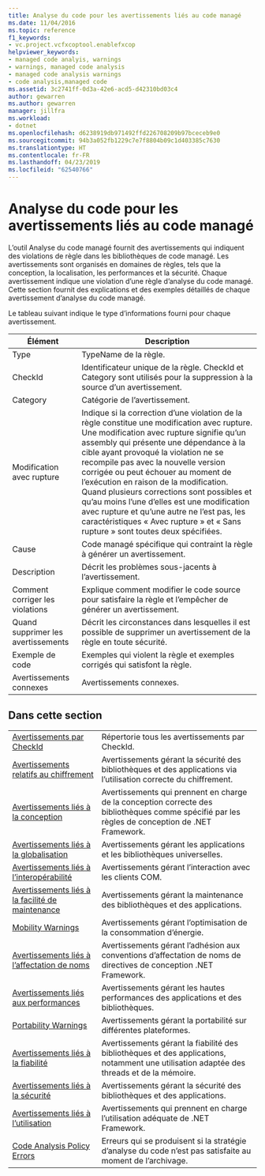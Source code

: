 ```yaml
---
title: Analyse du code pour les avertissements liés au code managé
ms.date: 11/04/2016
ms.topic: reference
f1_keywords:
- vc.project.vcfxcoptool.enablefxcop
helpviewer_keywords:
- managed code analyis, warnings
- warnings, managed code analysis
- managed code analysis warnings
- code analysis,managed code
ms.assetid: 3c2741ff-0d3a-42e6-acd5-d42310bd03c4
author: gewarren
ms.author: gewarren
manager: jillfra
ms.workload:
- dotnet
ms.openlocfilehash: d6238919db971492ffd226708209b97bceceb9e0
ms.sourcegitcommit: 94b3a052fb1229c7e7f8804b09c1d403385c7630
ms.translationtype: HT
ms.contentlocale: fr-FR
ms.lasthandoff: 04/23/2019
ms.locfileid: "62540766"
---
```

# <a name="code-analysis-for-managed-code-warnings"></a>Analyse du code pour les avertissements liés au code managé
L’outil Analyse du code managé fournit des avertissements qui indiquent des violations de règle dans les bibliothèques de code managé. Les avertissements sont organisés en domaines de règles, tels que la conception, la localisation, les performances et la sécurité. Chaque avertissement indique une violation d’une règle d’analyse du code managé. Cette section fournit des explications et des exemples détaillés de chaque avertissement d’analyse du code managé.

 Le tableau suivant indique le type d’informations fourni pour chaque avertissement.

|Élément|Description|
|----------|-----------------|
|Type|TypeName de la règle.|
|CheckId|Identificateur unique de la règle. CheckId et Category sont utilisés pour la suppression à la source d’un avertissement.|
|Category|Catégorie de l’avertissement.|
|Modification avec rupture|Indique si la correction d’une violation de la règle constitue une modification avec rupture. Une modification avec rupture signifie qu’un assembly qui présente une dépendance à la cible ayant provoqué la violation ne se recompile pas avec la nouvelle version corrigée ou peut échouer au moment de l’exécution en raison de la modification. Quand plusieurs corrections sont possibles et qu’au moins l’une d’elles est une modification avec rupture et qu’une autre ne l’est pas, les caractéristiques « Avec rupture » et « Sans rupture » sont toutes deux spécifiées.|
|Cause|Code managé spécifique qui contraint la règle à générer un avertissement.|
|Description|Décrit les problèmes sous-jacents à l’avertissement.|
|Comment corriger les violations|Explique comment modifier le code source pour satisfaire la règle et l’empêcher de générer un avertissement.|
|Quand supprimer les avertissements|Décrit les circonstances dans lesquelles il est possible de supprimer un avertissement de la règle en toute sécurité.|
|Exemple de code|Exemples qui violent la règle et exemples corrigés qui satisfont la règle.|
|Avertissements connexes|Avertissements connexes.|

## <a name="in-this-section"></a>Dans cette section

|||
|-|-|
|[Avertissements par CheckId](../code-quality/code-analysis-warnings-for-managed-code-by-checkid.md)|Répertorie tous les avertissements par CheckId.|
|[Avertissements relatifs au chiffrement](../code-quality/cryptography-warnings.md)|Avertissements gérant la sécurité des bibliothèques et des applications via l’utilisation correcte du chiffrement.|
|[Avertissements liés à la conception](../code-quality/design-warnings.md)|Avertissements qui prennent en charge de la conception correcte des bibliothèques comme spécifié par les règles de conception de .NET Framework.|
|[Avertissements liés à la globalisation](../code-quality/globalization-warnings.md)|Avertissements gérant les applications et les bibliothèques universelles.|
|[Avertissements liés à l’interopérabilité](../code-quality/interoperability-warnings.md)|Avertissements gérant l’interaction avec les clients COM.|
|[Avertissements liés à la facilité de maintenance](../code-quality/maintainability-warnings.md)|Avertissements gérant la maintenance des bibliothèques et des applications.|
|[Mobility Warnings](../code-quality/mobility-warnings.md)|Avertissements gérant l’optimisation de la consommation d’énergie.|
|[Avertissements liés à l’affectation de noms](../code-quality/naming-warnings.md)|Avertissements gérant l’adhésion aux conventions d’affectation de noms de directives de conception .NET Framework.|
|[Avertissements liés aux performances](../code-quality/performance-warnings.md)|Avertissements gérant les hautes performances des applications et des bibliothèques.|
|[Portability Warnings](../code-quality/portability-warnings.md)|Avertissements gérant la portabilité sur différentes plateformes.|
|[Avertissements liés à la fiabilité](../code-quality/reliability-warnings.md)|Avertissements gérant la fiabilité des bibliothèques et des applications, notamment une utilisation adaptée des threads et de la mémoire.|
|[Avertissements liés à la sécurité](../code-quality/security-warnings.md)|Avertissements gérant la sécurité des bibliothèques et des applications.|
|[Avertissements liés à l’utilisation](../code-quality/usage-warnings.md)|Avertissements qui prennent en charge l’utilisation adéquate de .NET Framework.|
|[Code Analysis Policy Errors](../code-quality/code-analysis-policy-errors.md)|Erreurs qui se produisent si la stratégie d’analyse du code n’est pas satisfaite au moment de l’archivage.|